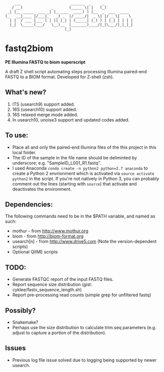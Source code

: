 ```
    ___                       ______  _     _             
   / __)             _       (_____ \| |   (_)            
 _| |__ _____  ___ _| |_ ____  ____) ) |__  _  ___  ____  
(_   __|____ |/___|_   _) _  |/ ____/|  _ \| |/ _ \|    \ 
  | |  / ___ |___ | | || |_| | (_____| |_) ) | |_| | | | |
  |_|  \_____(___/   \__)__  |_______)____/|_|\___/|_|_|_|
                           |_|                            
```
# fastq2biom
**PE Illumina FASTQ to biom superscript**

A draft Z shell script automating steps processing Illumina paired-end FASTQ to a BIOM format.
Developed for Z-shell (zsh).

## What's new?

1. ITS (usearch9) support added.
2. 16S (usearch10) support added.
3. 16S relaxed merge mode added.
4. In usearch10, unoise3 support and updated codes added.


## To use:

* Place all and only the paired-end Illumina files of the this project in this local folder.
* The ID of the sample in the file name should be deliminted by underscore; e.g. "SampleID_L001_R1.fastq".
* I used Anaconda `conda create -n python2 python=2.7 anaconda` to create a Python 2 envrionment which is activated via `source activate python2` in the script. If you're not natively in Python 3, you can probably comment out the lines (starting with `source`) that activate and deactivates the environment.

## Dependencies:

The following commands need to be in the $PATH variable, and named as such:
* mothur - from http://www.mothur.org
* biom - from http://biom-format.org
* usearch[n] - from http://www.drive5.com (Note the version-dependent scripts)
* Optional QIIME scripts

## TODO:
* Generate FASTQC report of the input FASTQ files.
* Report sequence size distribution (gist: cyklee/fastx_sequence_length.sh)
* Report pre-processing read counts (simple grep for unfiltered fastq)

## Possibly?
* Snakemake?
* Perhaps use the size distribution to calculate trim.seq parameters (e.g. adjust to capture a portion of the distribution).

## Issues
* Previous log file issue solved due to logging being supported by newer usearch.




